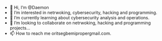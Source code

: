 - 👋 Hi, I’m @Daemon
- 👀 I’m interested in netrwoking, cybersecurity, hacking and programming.
- 🌱 I’m currently learning about cybersecurity analysis and operations.
- 💞️ I’m looking to collaborate on netrwoking, hacking and programming projects...
- 📫 How to reach me oritsegbemipropergmail.com.

<!---
Thstboy/Thstboy is a ✨ special ✨ repository because its `README.md` (this file) appears on your GitHub profile.
You can click the Preview link to take a look at your changes.
--->
